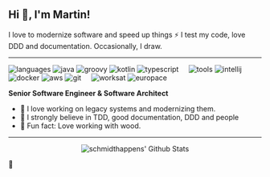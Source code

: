 ## Hi 👋, I'm Martin! &nbsp;&nbsp; 
I love to modernize software and speed up things ⚡ I test my code, love DDD and documentation. Occasionally, I draw.

----

![languages](https://img.shields.io/static/v1?label=&message=languages:&color=3e5066&style=flat-square)
![java](https://img.shields.io/static/v1?logo=java&label=&message=java&color=DDD&logoColor=3e5066&style=flat-square&link=)
![groovy](https://img.shields.io/static/v1?logo=apache-groovy&label=&message=groovy&color=DDD&logoColor=3e5066&style=flat-square)
![kotlin](https://img.shields.io/static/v1?logo=kotlin&label=&message=kotlin&color=DDD&style=flat-square)
![typescript](https://img.shields.io/static/v1?logo=typescript&label=&message=typescript&color=DDD&style=flat-square)
&nbsp;&nbsp;&nbsp;
![tools](https://img.shields.io/static/v1?label=&message=tools:&color=ffdc86&style=flat-square)
![intellij](https://img.shields.io/static/v1?logo=intellij-idea&label=&message=intellij-idea&color=DDD&logoColor=3e5066&style=flat-square)
![docker](https://img.shields.io/static/v1?logo=docker&label=&message=docker&color=DDD&style=flat-square)
![aws](https://img.shields.io/static/v1?logo=amazon-aws&label=&message=amazon-aws&color=DDD&logoColor=3e5066&style=flat-square)
![git](https://img.shields.io/static/v1?logo=git&label=&message=git&color=DDD&logoColor=3e5066&style=flat-square)
&nbsp;&nbsp;&nbsp;
![worksat](https://img.shields.io/static/v1?label=&message=works@:&color=ed7455&style=flat-square)
![europace](https://img.shields.io/static/v1?label=&message=europace&color=DDD&logoColor=3e5066&style=flat-square)

**Senior Software Engineer & Software Architect** 

- 🔭 I love working on legacy systems and modernizing them.
- 🌱 I strongly believe in TDD, good documentation, DDD and people
- 🌲 Fun fact: Love working with wood.

----

<div style="text-align:center"><img align="center" alt="schmidthappens' Github Stats" src="https://github-readme-stats.vercel.app/api?username=schmidthappens&show_icons=true&hide_border=true" /></div>

:tada:
